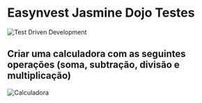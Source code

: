 # Easynvest Jasmine Dojo Testes

![Test Driven Development](https://anvileight.com/media/django-summernote/2016-05-17/aa26a19b-9000-49af-a833-7a71d4f938a4.jpg)

## Criar uma calculadora com as seguintes operações (soma, subtração, divisão e multiplicação)

![Calculadora](http://thesweetsetup.com/wp-content/uploads/2015/12/apple-calculator-landscape.jpg)
